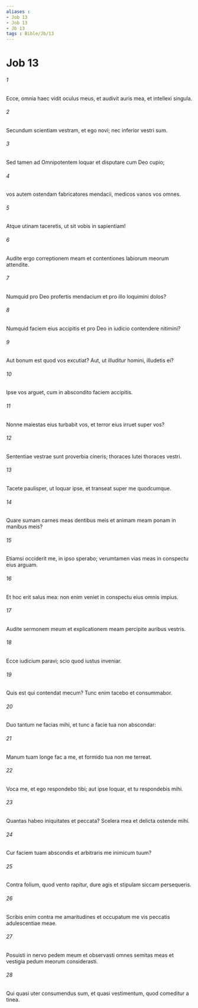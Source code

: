 ```yaml
---
aliases : 
- Job 13
- Job 13
- Jb 13
tags : Bible/Jb/13
---
```


# Job 13

###### 1
Ecce, omnia haec vidit oculus meus, et audivit auris mea, et intellexi singula.
###### 2
Secundum scientiam vestram, et ego novi; nec inferior vestri sum.
###### 3
Sed tamen ad Omnipotentem loquar et disputare cum Deo cupio;
###### 4
vos autem ostendam fabricatores mendacii, medicos vanos vos omnes.
###### 5
Atque utinam taceretis, ut sit vobis in sapientiam!
###### 6
Audite ergo correptionem meam et contentiones labiorum meorum attendite.
###### 7
Numquid pro Deo profertis mendacium et pro illo loquimini dolos?
###### 8
Numquid faciem eius accipitis et pro Deo in iudicio contendere nitimini?
###### 9
Aut bonum est quod vos excutiat? Aut, ut illuditur homini, illudetis ei?
###### 10
Ipse vos arguet, cum in abscondito faciem accipitis. 
###### 11
Nonne maiestas eius turbabit vos, et terror eius irruet super vos?
###### 12
Sententiae vestrae sunt proverbia cineris; thoraces lutei thoraces vestri.
###### 13
Tacete paulisper, ut loquar ipse, et transeat super me quodcumque.
###### 14
Quare sumam carnes meas dentibus meis et animam meam ponam in manibus meis?
###### 15
Etiamsi occiderit me, in ipso sperabo; verumtamen vias meas in conspectu eius arguam.
###### 16
Et hoc erit salus mea: non enim veniet in conspectu eius omnis impius.
###### 17
Audite sermonem meum et explicationem meam percipite auribus vestris.
###### 18
Ecce iudicium paravi; scio quod iustus inveniar.
###### 19
Quis est qui contendat mecum? Tunc enim tacebo et consummabor.
###### 20
Duo tantum ne facias mihi, et tunc a facie tua non abscondar: 
###### 21
Manum tuam longe fac a me, et formido tua non me terreat.
###### 22
Voca me, et ego respondebo tibi; aut ipse loquar, et tu respondebis mihi.
###### 23
Quantas habeo iniquitates et peccata? Scelera mea et delicta ostende mihi. 
###### 24
Cur faciem tuam abscondis et arbitraris me inimicum tuum?
###### 25
Contra folium, quod vento rapitur, dure agis et stipulam siccam persequeris.
###### 26
Scribis enim contra me amaritudines et occupatum me vis peccatis adulescentiae meae.
###### 27
Posuisti in nervo pedem meum et observasti omnes semitas meas et vestigia pedum meorum considerasti.
###### 28
Qui quasi uter consumendus sum, et quasi vestimentum, quod comeditur a tinea.

